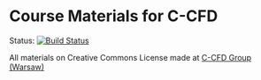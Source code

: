 # Course Materials for C-CFD

Status: [![Build Status](https://travis-ci.org/ccfd/course_materials.svg?branch=master)](https://travis-ci.org/ccfd/course_materials)

All materials on Creative Commons License made at [C-CFD Group (Warsaw)](https://c-cfd.meil.pw.edu.pl/)
